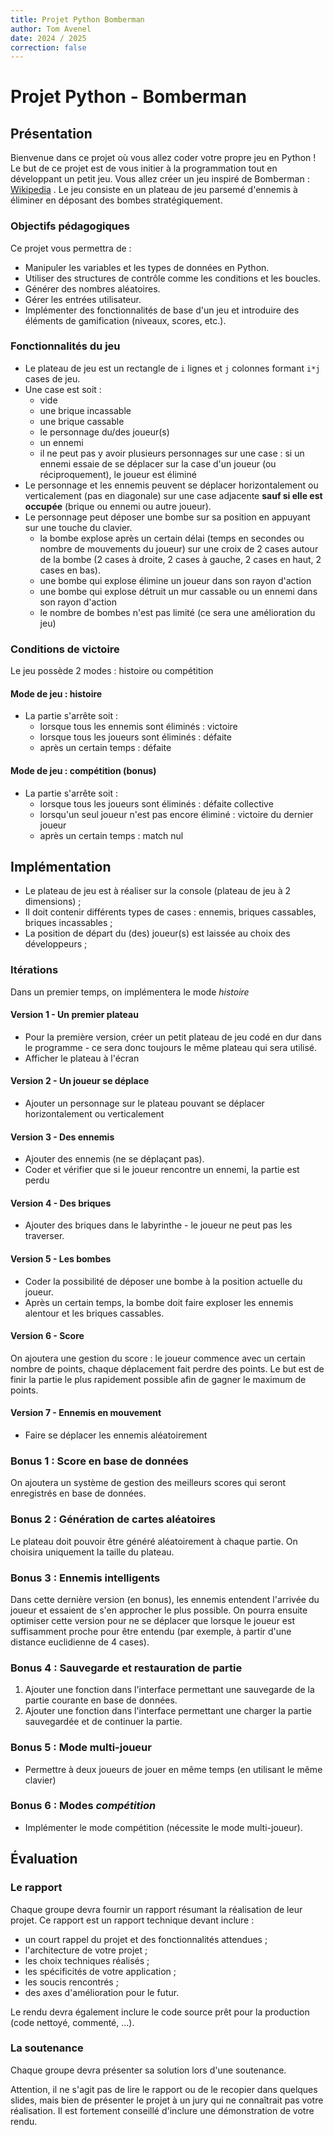 ```yaml
---
title: Projet Python Bomberman
author: Tom Avenel
date: 2024 / 2025
correction: false
---
```


# Projet Python - Bomberman

## Présentation

Bienvenue dans ce projet où vous allez coder votre propre jeu en Python ! Le but de ce projet est de vous initier à la programmation tout en développant un petit jeu. Vous allez créer un jeu inspiré de Bomberman : [Wikipedia](https://en.wikipedia.org/wiki/Bomberman) . Le jeu consiste en un plateau de jeu parsemé d'ennemis à éliminer en déposant des bombes stratégiquement.

### Objectifs pédagogiques

Ce projet vous permettra de :

- Manipuler les variables et les types de données en Python.
- Utiliser des structures de contrôle comme les conditions et les boucles.
- Générer des nombres aléatoires.
- Gérer les entrées utilisateur.
- Implémenter des fonctionnalités de base d'un jeu et introduire des éléments de gamification (niveaux, scores, etc.).

### Fonctionnalités du jeu

- Le plateau de jeu est un rectangle de `i` lignes et `j` colonnes formant `i*j` cases de jeu.
- Une case est soit :
  - vide
  - une brique incassable
  - une brique cassable
  - le personnage du/des joueur(s)
  - un ennemi
  - il ne peut pas y avoir plusieurs personnages sur une case : si un ennemi essaie de se déplacer sur la case d'un joueur (ou réciproquement), le joueur est éliminé
- Le personnage et les ennemis peuvent se déplacer horizontalement ou verticalement (pas en diagonale) sur une case adjacente **sauf si elle est occupée** (brique ou ennemi ou autre joueur).
- Le personnage peut déposer une bombe sur sa position en appuyant sur une touche du clavier.
  - la bombe explose après un certain délai (temps en secondes ou nombre de mouvements du joueur) sur une croix de 2 cases autour de la bombe (2 cases à droite, 2 cases à gauche, 2 cases en haut, 2 cases en bas).
  - une bombe qui explose élimine un joueur dans son rayon d'action
  - une bombe qui explose détruit un mur cassable ou un ennemi dans son rayon d'action
  - le nombre de bombes n'est pas limité (ce sera une amélioration du jeu)

### Conditions de victoire

Le jeu possède 2 modes : histoire ou compétition

#### Mode de jeu : histoire

- La partie s'arrête soit :
  - lorsque tous les ennemis sont éliminés : victoire
  - lorsque tous les joueurs sont éliminés : défaite
  - après un certain temps : défaite

#### Mode de jeu : compétition (bonus)

- La partie s'arrête soit :
  - lorsque tous les joueurs sont éliminés : défaite collective
  - lorsqu'un seul joueur n'est pas encore éliminé : victoire du dernier joueur
  - après un certain temps : match nul

## Implémentation

- Le plateau de jeu est à réaliser sur la console (plateau de jeu à 2 dimensions) ;
- Il doit contenir différents types de cases : ennemis, briques cassables, briques incassables ;
- La position de départ du (des) joueur(s) est laissée au choix des développeurs ;

### Itérations

Dans un premier temps, on implémentera le mode _histoire_

#### Version 1 - Un premier plateau

- Pour la première version, créer un petit plateau de jeu codé en dur dans le programme - ce sera donc toujours le même plateau qui sera utilisé.
- Afficher le plateau à l'écran

#### Version 2 - Un joueur se déplace

- Ajouter un personnage sur le plateau pouvant se déplacer horizontalement ou verticalement

#### Version 3 - Des ennemis

- Ajouter des ennemis (ne se déplaçant pas).
- Coder et vérifier que si le joueur rencontre un ennemi, la partie est perdu

#### Version 4 - Des briques

- Ajouter des briques dans le labyrinthe - le joueur ne peut pas les traverser.

#### Version 5 - Les bombes

- Coder la possibilité de déposer une bombe à la position actuelle du joueur.
- Après un certain temps, la bombe doit faire exploser les ennemis alentour et les briques cassables.

#### Version 6 - Score

On ajoutera une gestion du score : le joueur commence avec un certain nombre de points, chaque déplacement fait perdre des points. Le but est de finir la partie le plus rapidement possible afin de gagner le maximum de points.

#### Version 7 - Ennemis en mouvement

- Faire se déplacer les ennemis aléatoirement

### Bonus 1 : Score en base de données

On ajoutera un système de gestion des meilleurs scores qui seront enregistrés en base de données.

### Bonus 2 : Génération de cartes aléatoires

Le plateau doit pouvoir être généré aléatoirement à chaque partie. On choisira uniquement la taille du plateau.

### Bonus 3 : Ennemis intelligents

Dans cette dernière version (en bonus), les ennemis entendent l'arrivée du joueur et essaient de s'en approcher le plus possible. On pourra ensuite optimiser cette version pour ne se déplacer que lorsque le joueur est suffisamment proche pour être entendu (par exemple, à partir d'une distance euclidienne de 4 cases).

### Bonus 4 : Sauvegarde et restauration de partie

1. Ajouter une fonction dans l'interface permettant une sauvegarde de la partie courante en base de données.
2. Ajouter une fonction dans l'interface permettant une charger la partie sauvegardée et de continuer la partie.

### Bonus 5 : Mode multi-joueur

- Permettre à deux joueurs de jouer en même temps (en utilisant le même clavier)

### Bonus 6 : Modes _compétition_

- Implémenter le mode compétition (nécessite le mode multi-joueur).

## Évaluation

### Le rapport

Chaque groupe devra fournir un rapport résumant la réalisation de leur projet. Ce rapport est un rapport technique devant inclure :

- un court rappel du projet et des fonctionnalités attendues ;
- l'architecture de votre projet ;
- les choix techniques réalisés ;
- les spécificités de votre application ;
- les soucis rencontrés ;
- des axes d'amélioration pour le futur.

Le rendu devra également inclure le code source prêt pour la production (code nettoyé, commenté, ...).

### La soutenance

Chaque groupe devra présenter sa solution lors d'une soutenance.

Attention, il ne s'agit pas de lire le rapport ou de le recopier dans quelques slides, mais bien de présenter le projet à un jury qui ne connaîtrait pas votre réalisation. Il est fortement conseillé d'inclure une démonstration de votre rendu.

